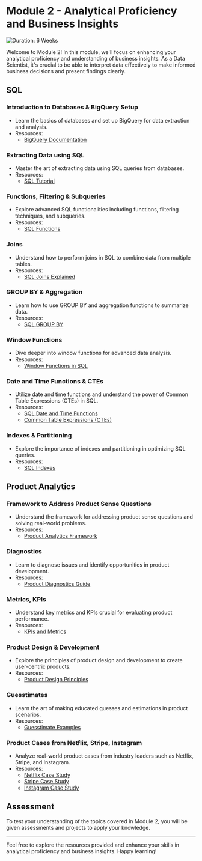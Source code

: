 # Module 2 - Analytical Proficiency and Business Insights

![Duration: 6 Weeks](https://img.shields.io/badge/Duration-6%20Weeks-blue)

Welcome to Module 2! In this module, we'll focus on enhancing your analytical proficiency and understanding of business insights. As a Data Scientist, it's crucial to be able to interpret data effectively to make informed business decisions and present findings clearly.

## SQL

### Introduction to Databases & BigQuery Setup

- Learn the basics of databases and set up BigQuery for data extraction and analysis.
- Resources:
  - [BigQuery Documentation](https://cloud.google.com/bigquery/docs)

### Extracting Data using SQL

- Master the art of extracting data using SQL queries from databases.
- Resources:
  - [SQL Tutorial](https://www.w3schools.com/sql/)

### Functions, Filtering & Subqueries

- Explore advanced SQL functionalities including functions, filtering techniques, and subqueries.
- Resources:
  - [SQL Functions](https://learnsql.com/blog/sql-functions/)

### Joins

- Understand how to perform joins in SQL to combine data from multiple tables.
- Resources:
  - [SQL Joins Explained](https://www.sqlshack.com/sql-joins-explained-inner-outer-left-and-right-joins/)

### GROUP BY & Aggregation

- Learn how to use GROUP BY and aggregation functions to summarize data.
- Resources:
  - [SQL GROUP BY](https://www.sqltutorial.org/sql-group-by/)

### Window Functions

- Dive deeper into window functions for advanced data analysis.
- Resources:
  - [Window Functions in SQL](https://learnsql.com/blog/sql-window-functions/)

### Date and Time Functions & CTEs

- Utilize date and time functions and understand the power of Common Table Expressions (CTEs) in SQL.
- Resources:
  - [SQL Date and Time Functions](https://www.sqltutorial.org/sql-date-functions/)
  - [Common Table Expressions (CTEs)](https://learnsql.com/blog/sql-common-table-expression/)

### Indexes & Partitioning

- Explore the importance of indexes and partitioning in optimizing SQL queries.
- Resources:
  - [SQL Indexes](https://www.sqlshack.com/learn-sql-server-indexes-with-example/)

## Product Analytics

### Framework to Address Product Sense Questions

- Understand the framework for addressing product sense questions and solving real-world problems.
- Resources:
  - [Product Analytics Framework](https://medium.com/@joshowens/what-is-product-analytics-aa42d150ed72)

### Diagnostics

- Learn to diagnose issues and identify opportunities in product development.
- Resources:
  - [Product Diagnostics Guide](https://www.productplan.com/glossary/product-diagnostics/)

### Metrics, KPIs

- Understand key metrics and KPIs crucial for evaluating product performance.
- Resources:
  - [KPIs and Metrics](https://www.klipfolio.com/resources/kpi-examples)

### Product Design & Development

- Explore the principles of product design and development to create user-centric products.
- Resources:
  - [Product Design Principles](https://www.interaction-design.org/literature/topics/product-design)

### Guesstimates

- Learn the art of making educated guesses and estimations in product scenarios.
- Resources:
  - [Guesstimate Examples](https://www.myconsultingcoach.com/case-interview-questions/guesstimate-interview-questions)

### Product Cases from Netflix, Stripe, Instagram

- Analyze real-world product cases from industry leaders such as Netflix, Stripe, and Instagram.
- Resources:
  - [Netflix Case Study](https://www.casehero.com/netflix-strategy-case-study-analysis/)
  - [Stripe Case Study](https://stripe.com/customers)
  - [Instagram Case Study](https://blog.hootsuite.com/instagram-business/)

## Assessment

To test your understanding of the topics covered in Module 2, you will be given assessments and projects to apply your knowledge.

---

Feel free to explore the resources provided and enhance your skills in analytical proficiency and business insights. Happy learning!
